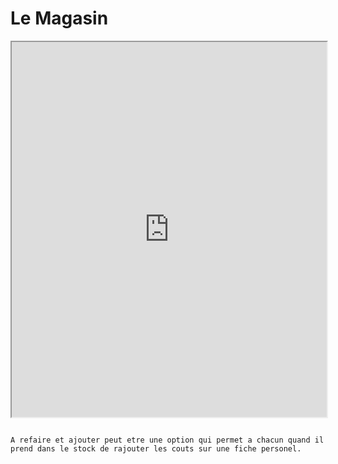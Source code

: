 # Le Magasin

<iframe src="https://docs.google.com/spreadsheets/d/e/2PACX-1vTAJ5xj8CC6PIXJB-Zw-Y4ckXGNamSEKRx7-KiTKv2tvOsqYoW4SwdFCHdTkuffnZP9AuZbNsrl7dFk/pubhtml?gid=0&amp;single=true&amp;widget=true&amp;headers=false" width=100% height=600px></iframe>


```{note}

A refaire et ajouter peut etre une option qui permet a chacun quand il prend dans le stock de rajouter les couts sur une fiche personel.

```